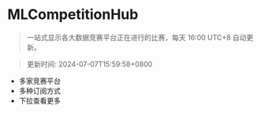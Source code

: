 # MLCompetitionHub

> 一站式显示各大数据竞赛平台正在进行的比赛，每天 16:00 UTC+8 自动更新。
  
> 更新时间: 2024-07-07T15:59:58+0800 

* 多家竞赛平台
* 多种订阅方式
* 下拉查看更多